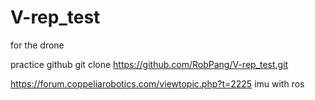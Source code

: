 # V-rep_test
for the drone

practice github
git clone https://github.com/RobPang/V-rep_test.git

https://forum.coppeliarobotics.com/viewtopic.php?t=2225 imu with ros
